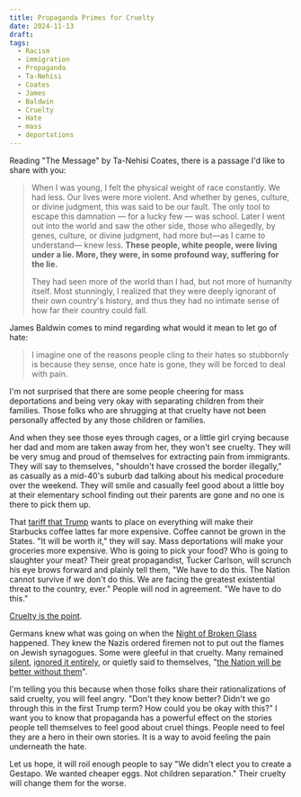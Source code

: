 ```yaml
---
title: Propaganda Primes for Cruelty
date: 2024-11-13
draft:
tags:
  - Racism
  - immigration
  - Propaganda
  - Ta-Nehisi
  - Coates
  - James
  - Baldwin
  - Cruelty
  - Hate
  - mass
  - deportations
---
```

Reading "The Message" by Ta-Nehisi Coates, there is a passage I'd like to share with you:

>When I was young, I felt the physical weight of race constantly. We had less. Our lives were more violent. And whether by genes, culture, or divine judgment, this was said to be our fault. The only tool to escape this damnation — for a lucky few — was school. Later I went out into the world and saw the other side, those who allegedly, by genes, culture, or divine judgment, had more but—as I came to understand— knew less. **These people, white people, were living under a lie. More, they were, in some profound way, suffering for the lie.**
>
>They had seen more of the world than I had, but not more of humanity itself. Most stunningly, I realized that they were deeply ignorant of their own country's history, and thus they had no intimate sense of how far their country could fall.

James Baldwin comes to mind regarding what would it mean to let go of hate:

> I imagine one of the reasons people cling to their hates so stubbornly is because they sense, once hate is gone, they will be forced to deal with pain.

I'm not surprised that there are some people cheering for mass deportations and being very okay with separating children from their families. Those folks who are shrugging at that cruelty have not been personally affected by any those children or families.

And when they see those eyes through cages, or a little girl crying because her dad and mom are taken away from her, they won't see cruelty. They will be very smug and proud of themselves for extracting pain from immigrants. They will say to themselves, "shouldn't have crossed the border illegally," as casually as a mid-40's suburb dad talking about his medical procedure over the weekend.  They will smile and casually feel good about a little boy at their elementary school finding out their parents are gone and no one is there to pick them up.

That [tariff that Trump](https://apnews.com/article/tariffs-trump-taxes-imports-inflation-consumers-prices-c2eef295a078a76ce2bb7fedb0c5e58c) wants to place on everything will make their Starbucks coffee lattes far more expensive. Coffee cannot be grown in the States. "It will be worth it," they will say. Mass deportations will make your groceries more expensive. Who is going to pick your food?  Who is going to slaughter your meat? Their great propagandist, Tucker Carlson, will scrunch his eye brows forward and plainly tell them, "We have to do this. The Nation cannot survive if we don't do this. We are facing the greatest existential threat to the country, ever." People will nod in agreement. "We have to do this."

[Cruelty is the point](https://www.theatlantic.com/ideas/archive/2018/10/the-cruelty-is-the-point/572104/).

Germans knew what was going on when the [Night of Broken Glass](https://encyclopedia.ushmm.org/content/en/article/the-night-of-broken-glass) happened. They knew the Nazis ordered firemen not to put out the flames on Jewish synagogues. Some were gleeful in that cruelty. Many remained [silent](https://en.wikipedia.org/wiki/Kristallnacht#In_Germany), [ignored it entirely](https://www.history.com/topics/holocaust/kristallnacht), or quietly said to themselves, "[the Nation will be better without them](https://archive.org/details/kristallnacht19300stei/page/3)".

I'm telling you this because when those folks share their rationalizations of said cruelty, you will feel angry. "Don't they know better? Didn't we go through this in the first Trump term? How could you be okay with this?" I want you to know that propaganda has a powerful effect on the stories people tell themselves to feel good about cruel things.  People need to feel they are a hero in their own stories. It is a way to avoid feeling the pain underneath the hate.

Let us hope, it will roil enough people to say "We didn't elect you to create a Gestapo. We wanted cheaper eggs. Not children separation."  Their cruelty will change them for the worse.

